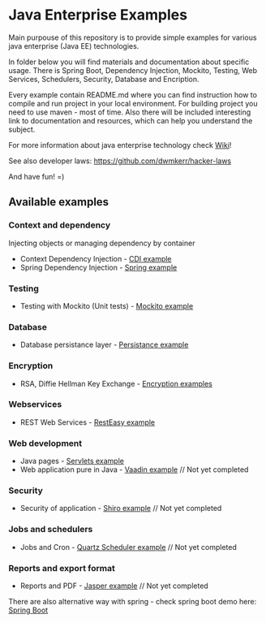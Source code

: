 # Java Enterprise Examples

Main purpouse of this repository is to provide simple examples for various java enterprise (Java EE) technologies. 

In folder below you will find materials and documentation about specific usage.
There is Spring Boot, Dependency Injection, Mockito, Testing, Web Services, Schedulers, Security, Database and Encription.

Every example contain README.md where you can find instruction how to compile and run project in your local environment.
For building project you need to use maven - most of time. Also there will be included interesting link to documentation and resources, which can help you understand the subject.

For more information about java enterprise technology check [Wiki](https://github.com/Pooky/java-examples/wiki/)!

See also developer laws: https://github.com/dwmkerr/hacker-laws

And have fun! =)

## Available examples

### Context and dependency

Injecting objects or managing dependency by container

 * Context Dependency Injection - [CDI example](./cdi-example)
 * Spring Dependency Injection - [Spring example](https://github.com/Pooky/dependency-injection-spring)

### Testing

 * Testing with Mockito (Unit tests) - [Mockito example](https://github.com/Pooky/Mockito)

 ### Database

 * Database persistance layer - [Persistance example](./persistance-example)

 ### Encryption 

 * RSA, Diffie Hellman Key Exchange - [Encryption examples](./encryption-examples)

### Webservices

 * REST Web Services - [RestEasy example](./resteasy-example) 

### Web development

 * Java pages - [Servlets example](./servlet-example)
 * Web application pure in Java - [Vaadin example](./vaadin-example) // Not yet completed

### Security 

 * Security of application - [Shiro example](./shiro-example) // Not yet completed

### Jobs and schedulers

 * Jobs and Cron - [Quartz Scheduler example](./quartz-example) // Not yet completed

### Reports and export format

 * Reports and PDF - [Jasper example](./jasper-example) // Not yet completed


There are also alternative way with spring - check spring boot demo here: [Spring Boot](https://github.com/Pooky/spring-examples)
